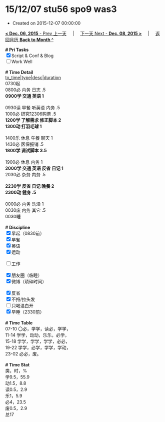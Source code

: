 # 15/12/07 stu56 spo9 was3

- Created on 2015-12-07 00:00:00

[**< Dec. 06, 2015** - Prev 上一天](_archived/lifelogs/2015/12/d06.md) &nbsp; &nbsp; | &nbsp; &nbsp; [下一天 Next - **Dec. 08, 2015 >**](_archived/lifelogs/2015/12/d08.md) &nbsp; &nbsp; |  &nbsp; &nbsp; [返回月历 **Back to Month ^**](_archived/lifelogs/2015/12/index.md)
<br/><div><b># Pri Tasks</b></div><div><input checked="true" type="checkbox"/>Script &amp; Conf &amp; Blog</div><div><input type="checkbox"/>Work Well</div><div><br/></div><div><b># Time Detail</b></div><div><u>to_time|type|desc|duration</u></div><div>0730起</div><div>0800必 内务 日志 .5</div><div><b>0900学 交通 英语 1</b></div><div><br/></div><div>0930读 早餐 听英语 内务 .5</div><div>1000必 研究12306购票 .5</div><div><b>1200学 了解需求 修正脚本 2</b></div><div><b>1300动 打羽毛球 1</b></div><div><br/></div><div>1400乐 休息 午餐 聊天 1</div><div>1430必 医保报销 .5</div><div><b>1800学 调试脚本 3.5</b></div><div><br/></div><div>1900必 休息 内务 1</div><div><b>2000学 交通 英语 反省 日记 1</b></div><div>2030必 杂务 内务 .5</div><div><br/></div><div><b>2230学 反省 日记 晚餐 2</b></div><div><b>2300动 健身 .5</b></div><div><br/></div><div>0000必 内务 洗澡 1</div><div>0030废 内务 其它 .5</div><div>0030睡</div><div><br/></div><div><b># Discipline</b></div><div><input checked="true" type="checkbox"/>早起（0830前）</div><div><input checked="true" type="checkbox"/>早餐</div><div><input checked="true" type="checkbox"/>英语</div><div><input checked="true" type="checkbox"/>运动</div><div><br/></div><div><input type="checkbox"/>工作</div><div><br/></div><div><input checked="true" type="checkbox"/>朋友圈（临睡）</div><div><input checked="true" type="checkbox"/>微博（琐碎时间）</div><div><br/></div><div><input checked="true" type="checkbox"/>反省</div><div><input checked="true" type="checkbox"/>不捋/拉头发</div><div><input type="checkbox"/>只喝温白开</div><div><input checked="true" type="checkbox"/>早睡（2330前）</div><div><br/></div><div><b># Time Table</b></div><div>07-10 〇必，学学，读必，学学，</div><div>11-14 学学，动动，乐乐，必学，</div><div>15-18 学学，学学，学学，必必，</div><div>19-22 学学，必学，学学，学动，</div><div>23-02 必必，废。</div><div><br/></div><div><b># Time Stat</b></div><div>类，时，%</div><div>学9.5，55.9</div><div>动1.5，8.8</div><div>读0.5，2.9</div><div>乐1，5.9</div><div>必4，23.5</div><div>废0.5，2.9</div><div>总17</div>
